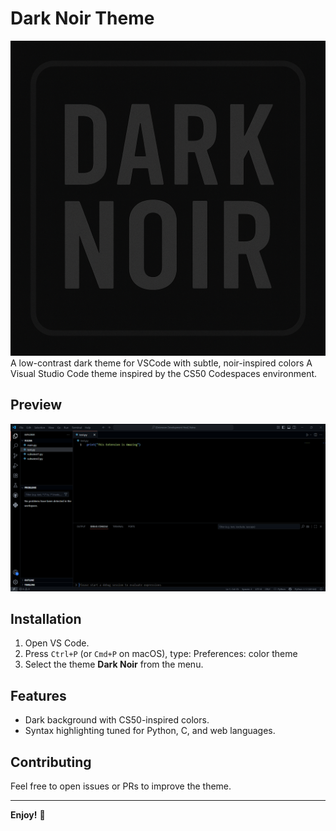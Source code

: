 # Dark Noir Theme 
![Logo](images/DarkNoir_Logo.png)
A low-contrast dark theme for VSCode with subtle, noir-inspired colors
A Visual Studio Code theme inspired by the CS50 Codespaces environment.

## Preview
![Theme Screenshot](images/Screenshot.png)

## Installation
1. Open VS Code.
2. Press `Ctrl+P` (or `Cmd+P` on macOS), type: Preferences: color theme
3. Select the theme **Dark Noir** from the menu.

## Features
- Dark background with CS50-inspired colors.
- Syntax highlighting tuned for Python, C, and web languages.

## Contributing
Feel free to open issues or PRs to improve the theme.

---

**Enjoy!** 🎨

